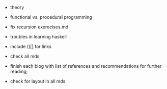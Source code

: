 - theory 
- functional vs. procedural programming 
- fix recursion exerecises.md
- troubles in learning haskell


- include ()[] for links
- check all mds
- finish each blog with list of references and recommendations for further reading;
- check for layout in all mds 
